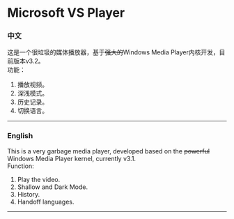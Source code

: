 # Microsoft VS Player
### 中文  
这是一个很垃圾的媒体播放器，基于~~强大的~~Windows Media Player内核开发，目前版本v3.2。  
功能：  
1. 播放视频。
2. 深浅模式。
3. 历史记录。
4. 切换语言。
---
### English
This is a very garbage media player, developed based on the ~~powerful~~ Windows Media Player kernel, currently v3.1.  
Function:  
1. Play the video.
2. Shallow and Dark Mode.
3. History.
4. Handoff languages.
---
